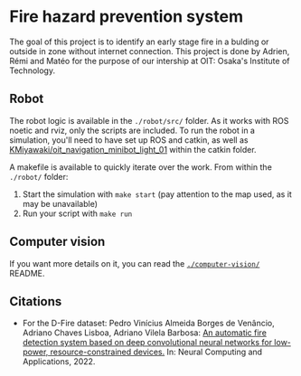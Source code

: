 # Fire hazard prevention system

The goal of this project is to identify an early stage fire in a bulding or outside in zone without internet connection. This project is done by Adrien, Rémi and Matéo for the purpose of our intership at OIT: Osaka's Institute of Technology.

## Robot

The robot logic is available in the `./robot/src/` folder. As it works with ROS noetic and rviz, only the scripts are included. To run the robot in a simulation, you'll need to have set up ROS and catkin, as well as [KMiyawaki/oit_navigation_minibot_light_01](https://github.com/KMiyawaki/oit_navigation_minibot_light_01) within the catkin folder.

A makefile is available to quickly iterate over the work. From within the `./robot/` folder:
1. Start the simulation with `make start` (pay attention to the map used, as it may be unavailable)
2. Run your script with `make run`

## Computer vision

If you want more details on it, you can read the [`./computer-vision/`](./computer-vision/) README. 

## Citations

- For the D-Fire dataset: Pedro Vinícius Almeida Borges de Venâncio, Adriano Chaves Lisboa, Adriano Vilela Barbosa: [An automatic fire detection system based on deep convolutional neural networks for low-power, resource-constrained devices.](https://link.springer.com/article/10.1007/s00521-022-07467-z) In: Neural Computing and Applications, 2022.
